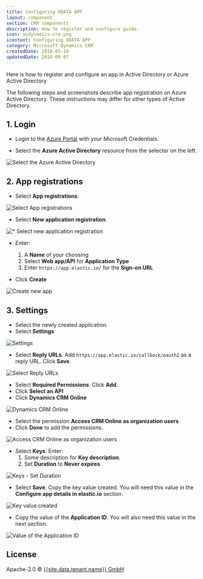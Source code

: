 ```yaml
---
title: Configuring ODATA APP
layout: component
section: CRM components
description: How to register and configure guide.
icon: msdynamics-crm.png
icontext: Configuring ODATA APP
category: Microsoft Dynamics CRM
createdDate: 2018-03-18
updatedDate: 2018-09-07
---
```


Here is how to register and configure an app in Active Directory or Azure Active Directory

The following steps and screenshots describe app registration on Azure Active
Directory.  These instructions may differ for other types of Active Directory.

## 1. Login

* Login to the [Azure Portal](https://portal.azure.com) with your Microsoft Credentials.

* Select the **Azure Active Directory** resource from the selector on the left.

![Select the Azure Active Directory](https://user-images.githubusercontent.com/5710732/35617709-3bbf7698-0679-11e8-9904-f093a4a84128.png)

## 2.  App registrations

* Select **App registrations**.

![Select App registrations](https://user-images.githubusercontent.com/5710732/35617710-3bdba6ce-0679-11e8-97c1-c17ab764c464.png)

* Select **New application registration**.

![* Select new application registration](https://user-images.githubusercontent.com/5710732/35617711-3bf82894-0679-11e8-9a63-d500948a1559.png)

* Enter:

   1. A **Name** of your choosing
   2. Select **Web app/API** for **Application Type**
   3. Enter `https://app.elastic.io/` for the **Sign-on URL**
* Click **Create**

![Create new app](https://user-images.githubusercontent.com/5710732/35617712-3c14ba54-0679-11e8-89e8-dd72f52b0f5a.png)

## 3. Settings

* Select the newly created application.
* Select **Settings**

![Settings](https://user-images.githubusercontent.com/5710732/35617713-3c30b736-0679-11e8-944e-23920225c716.png)

* Select **Reply URLs**.  Add `https://app.elastic.io/callback/oauth2` as a
reply URL.  Click **Save**.

![Select Reply URLs](https://user-images.githubusercontent.com/5710732/35617714-3c4e5840-0679-11e8-8180-ebabbd3b0fa6.png)

* Select **Required Permissions**.  Click **Add**.
* Click **Select an API**
* Click **Dynamics CRM Online**

![Dynamics CRM Online](https://user-images.githubusercontent.com/5710732/35617715-3c8599ae-0679-11e8-9c1f-1de8c6f6001c.png)

* Select the permission **Access CRM Online as organization users**
* Click **Done** to add the permissions.

![Access CRM Online as organization users](https://user-images.githubusercontent.com/5710732/35617716-3ca231d6-0679-11e8-8c96-6f682d6fb0d4.png)


* Select **Keys**.  Enter:
    1. Some description for **Key description**.
    2. Set **Duration** to **Never expires**

![Keys - Set Duration](https://user-images.githubusercontent.com/5710732/35617717-3cbaa14e-0679-11e8-92fc-7f1dd291c2ee.png)

* Select **Save**.  Copy the key value created. You will need this value in
the **Configure app details in elastic.io** section.

![Key value created](https://user-images.githubusercontent.com/5710732/35617718-3cdb3710-0679-11e8-8a9b-43d1868b614f.png)

* Copy the value of the **Application ID**.  You will also need this value in the next section.

![Value of the Application ID](https://user-images.githubusercontent.com/5710732/35617719-3cf7fa44-0679-11e8-9c42-693b49b6f532.png)

## License

Apache-2.0 © [{{site.data.tenant.name}} GmbH]({{site.data.tenant.name}})
